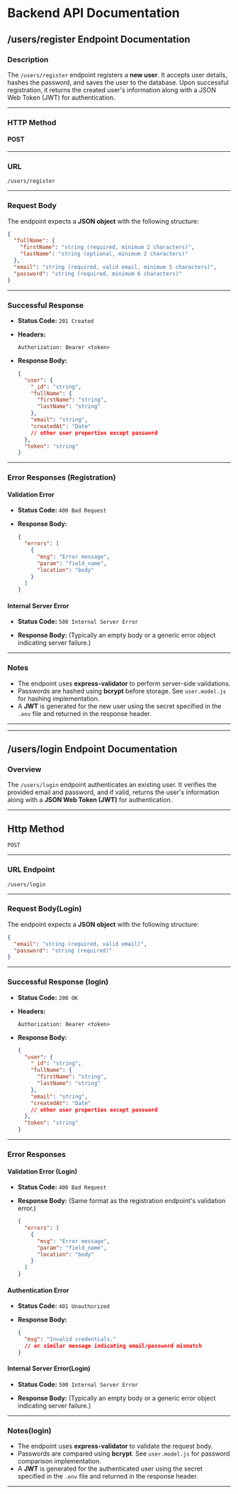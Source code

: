 # Backend API Documentation

## /users/register Endpoint Documentation

### Description

The `/users/register` endpoint registers a **new user**. It accepts user details, hashes the password, and saves the user to the database. Upon successful registration, it returns the created user's information along with a JSON Web Token (JWT) for authentication.

-----

### HTTP Method

#### POST

-----

### URL

`/users/register`

-----

### Request Body

The endpoint expects a **JSON object** with the following structure:

```json
{
  "fullName": {
    "firstName": "string (required, minimum 2 characters)",
    "lastName": "string (optional, minimum 2 characters)"
  },
  "email": "string (required, valid email, minimum 5 characters)",
  "password": "string (required, minimum 6 characters)"
}
```

-----

### Successful Response

* **Status Code:** `201 Created`

* **Headers:**

    ```text
    Authorization: Bearer <token>
    ```

* **Response Body:**

    ```json
    {
      "user": {
        "_id": "string",
        "fullName": {
          "firstName": "string",
          "lastName": "string"
        },
        "email": "string",
        "createdAt": "Date"
        // other user properties except password
      },
      "token": "string"
    }
    ```

-----

### Error Responses (Registration)

#### Validation Error

* **Status Code:** `400 Bad Request`

* **Response Body:**

    ```json
    {
      "errors": [
        {
          "msg": "Error message",
          "param": "field_name",
          "location": "body"
        }
      ]
    }
    ```

#### Internal Server Error

* **Status Code:** `500 Internal Server Error`

* **Response Body:** (Typically an empty body or a generic error object indicating server failure.)

-----

### Notes

* The endpoint uses **express-validator** to perform server-side validations.
* Passwords are hashed using **bcrypt** before storage. See `user.model.js` for hashing implementation.
* A **JWT** is generated for the new user using the secret specified in the `.env` file and returned in the response header.

-----

-----

## /users/login Endpoint Documentation

### Overview

The `/users/login` endpoint authenticates an existing user. It verifies the provided email and password, and if valid, returns the user's information along with a **JSON Web Token (JWT)** for authentication.

-----

## Http Method

`POST`

-----

### URL Endpoint

`/users/login`

-----

### Request Body(Login)

The endpoint expects a **JSON object** with the following structure:

```json
{
  "email": "string (required, valid email)",
  "password": "string (required)"
}
```

-----

### Successful Response (login)

* **Status Code:** `200 OK`

* **Headers:**

    ```text
    Authorization: Bearer <token>
    ```

* **Response Body:**

    ```json
    {
      "user": {
        "_id": "string",
        "fullName": {
          "firstName": "string",
          "lastName": "string"
        },
        "email": "string",
        "createdAt": "Date"
        // other user properties except password
      },
      "token": "string"
    }
    ```

-----

### Error Responses

#### Validation Error (Login)

* **Status Code:** `400 Bad Request`

* **Response Body:** (Same format as the registration endpoint's validation error.)

    ```json
    {
      "errors": [
        {
          "msg": "Error message",
          "param": "field_name",
          "location": "body"
        }
      ]
    }
    ```

#### Authentication Error

* **Status Code:** `401 Unauthorized`

* **Response Body:**

    ```json
    {
      "msg": "Invalid credentials." 
      // or similar message indicating email/password mismatch
    }
    ```

#### Internal Server Error(Login)

* **Status Code:** `500 Internal Server Error`

* **Response Body:** (Typically an empty body or a generic error object indicating server failure.)

-----

### Notes(login)

* The endpoint uses **express-validator** to validate the request body.
* Passwords are compared using **bcrypt**. See `user.model.js` for password comparison implementation.
* A **JWT** is generated for the authenticated user using the secret specified in the `.env` file and returned in the response header.

-----
